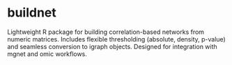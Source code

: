 # buildnet
Lightweight R package for building correlation-based networks from numeric matrices. Includes flexible thresholding (absolute, density, p-value) and seamless conversion to igraph objects. Designed for integration with mgnet and omic workflows.

